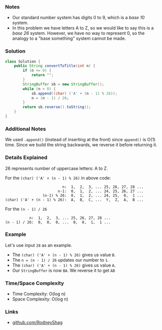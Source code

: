 ### Notes

- Our standard number system has digits 0 to 9, which is a _base 10_ system.
- In this problem we have letters A to Z, so we would like to say this is a _base 26_ system. However,  we have no way to represent 0, so the analogy to a "base something" system cannot be made.

### Solution

```java
class Solution {
    public String convertToTitle(int n) {
        if (n <= 0) {
            return "";
        }
        StringBuffer sb = new StringBuffer();        
        while (n > 0) {
            sb.append((char) ('A' + (n - 1) % 26));
            n = (n - 1) / 26;
        }
        return sb.reverse().toString();
    }
}
```

### Additional Notes

We used `.append()` (instead of inserting at the front) since `append()` is O(1) time. Since we build the string backwards, we reverse it before returning it.

### Details Explained

26 represents number of uppercase letters: A to Z.

For the `(char) ('A' + (n - 1) % 26)` in above code:

```
                          n:  1,  2,  3, ... 25, 26, 27, 28 ...
                        n-1:  0,  1,  2, ... 24, 25, 26, 27 ...
                 (n-1) % 26:  0,  1,  2, ... 24, 25,  0,  1 ...
(char) ('A' + (n - 1) % 26):  A,  B,  C, ...  Y,  Z,  A,  B ...
```

For the `(n - 1) / 26`

```
           n:  1,  2,  3, ... 25, 26, 27, 28 ...
(n - 1) / 26:  0,  0,  0, ...  0,  0,  1,  1 ...
```

### Example

Let's use input `28` as an example.

- The `(char) ('A' + (n - 1) % 26)` gives us value `B`.
- The `n = (n - 1) / 26` updates our number to `1`.
- The `(char) ('A' + (n - 1) % 26)` gives us value `A`.
- Our `StringBuffer` is now `BA`. We reverse it to get `AB`

### Time/Space Complexity

-  Time Complexity: O(log n)
- Space Complexity: O(log n)

### Links

- [github.com/RodneyShag](https://github.com/RodneyShag)
